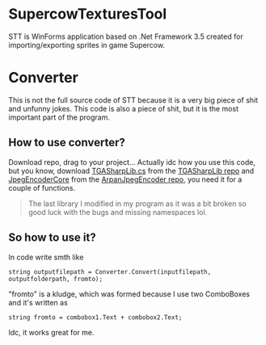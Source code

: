 # SupercowTexturesTool
STT is WinForms application based on .Net Framework 3.5 created for importing/exporting sprites in game Supercow.
# Converter
This is not the full source code of STT because it is a very big piece of shit and unfunny jokes. This code is also a piece of shit, but it is the most important part of the program.

## How to use converter?
Download repo, drag to your project... Actually idc how you use this code, but you know, download [TGASharpLib.cs](https://github.com/ALEXGREENALEX/TGASharpLib/blob/a6a881351408f075909c813ac74cedad8e613726/TGASharpLib/TGASharpLib.cs) from the [TGASharpLib repo](https://github.com/ALEXGREENALEX/TGASharpLib/) and [JpegEncoderCore](https://github.com/b9chris/ArpanJpegEncoder/tree/master/JpegEncoderCore) from the [ArpanJpegEncoder repo](https://github.com/b9chris/ArpanJpegEncoder), you need it for a couple of functions.
> The last library I modified in my program as it was a bit broken so good luck with the bugs and missing namespaces lol. 

## So how to use it?
In code write smth like
```
string outputfilepath = Converter.Convert(inputfilepath, outputfolderpath, fromto);
```
"fromto" is a kludge, which was formed because I use two ComboBoxes and it's written as
```
string fromto = combobox1.Text + combobox2.Text;
```
Idc, it works great for me.
